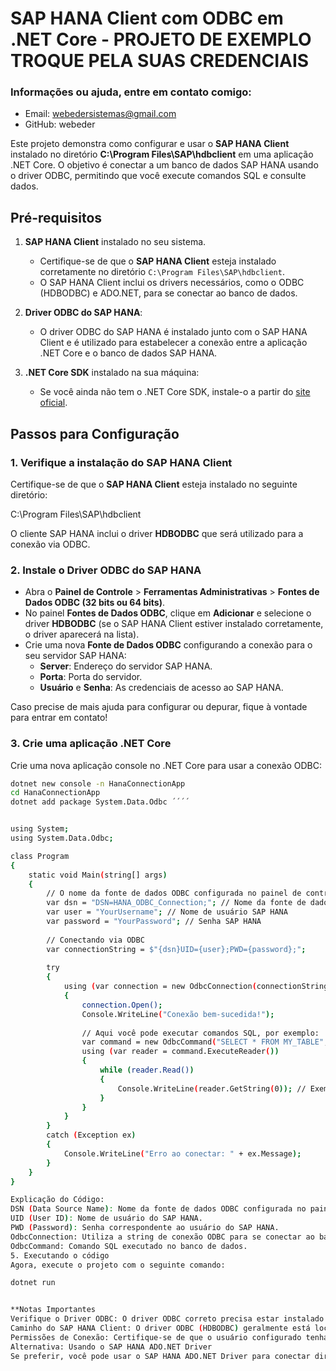 # SAP HANA Client com ODBC em .NET Core - PROJETO DE EXEMPLO TROQUE PELA SUAS CREDENCIAIS 

### Informações ou ajuda, entre em contato comigo:
- Email: webedersistemas@gmail.com
- GitHub: webeder 

Este projeto demonstra como configurar e usar o **SAP HANA Client** instalado no diretório **C:\Program Files\SAP\hdbclient** em uma aplicação .NET Core. O objetivo é conectar a um banco de dados SAP HANA usando o driver ODBC, permitindo que você execute comandos SQL e consulte dados.

## Pré-requisitos

1. **SAP HANA Client** instalado no seu sistema.
   - Certifique-se de que o **SAP HANA Client** esteja instalado corretamente no diretório `C:\Program Files\SAP\hdbclient`.
   - O SAP HANA Client inclui os drivers necessários, como o ODBC (HDBODBC) e ADO.NET, para se conectar ao banco de dados.

2. **Driver ODBC do SAP HANA**:
   - O driver ODBC do SAP HANA é instalado junto com o SAP HANA Client e é utilizado para estabelecer a conexão entre a aplicação .NET Core e o banco de dados SAP HANA.

3. **.NET Core SDK** instalado na sua máquina:
   - Se você ainda não tem o .NET Core SDK, instale-o a partir do [site oficial](https://dotnet.microsoft.com/download).

## Passos para Configuração

### 1. Verifique a instalação do SAP HANA Client

Certifique-se de que o **SAP HANA Client** esteja instalado no seguinte diretório:

C:\Program Files\SAP\hdbclient

O cliente SAP HANA inclui o driver **HDBODBC** que será utilizado para a conexão via ODBC.

### 2. Instale o Driver ODBC do SAP HANA

- Abra o **Painel de Controle** > **Ferramentas Administrativas** > **Fontes de Dados ODBC (32 bits ou 64 bits)**.
- No painel **Fontes de Dados ODBC**, clique em **Adicionar** e selecione o driver **HDBODBC** (se o SAP HANA Client estiver instalado corretamente, o driver aparecerá na lista).
- Crie uma nova **Fonte de Dados ODBC** configurando a conexão para o seu servidor SAP HANA:
  - **Server**: Endereço do servidor SAP HANA.
  - **Porta**: Porta do servidor.
  - **Usuário** e **Senha**: As credenciais de acesso ao SAP HANA.
 
Caso precise de mais ajuda para configurar ou depurar, fique à vontade para entrar em contato!

### 3. Crie uma aplicação .NET Core

Crie uma nova aplicação console no .NET Core para usar a conexão ODBC:

```bash
dotnet new console -n HanaConnectionApp
cd HanaConnectionApp
dotnet add package System.Data.Odbc ´´´´


using System;
using System.Data.Odbc;

class Program
{
    static void Main(string[] args)
    {
        // O nome da fonte de dados ODBC configurada no painel de controle
        var dsn = "DSN=HANA_ODBC_Connection;"; // Nome da fonte de dados ODBC
        var user = "YourUsername"; // Nome de usuário SAP HANA
        var password = "YourPassword"; // Senha SAP HANA
        
        // Conectando via ODBC
        var connectionString = $"{dsn}UID={user};PWD={password};";
        
        try
        {
            using (var connection = new OdbcConnection(connectionString))
            {
                connection.Open();
                Console.WriteLine("Conexão bem-sucedida!");
                
                // Aqui você pode executar comandos SQL, por exemplo:
                var command = new OdbcCommand("SELECT * FROM MY_TABLE", connection);
                using (var reader = command.ExecuteReader())
                {
                    while (reader.Read())
                    {
                        Console.WriteLine(reader.GetString(0)); // Exemplo de leitura de coluna
                    }
                }
            }
        }
        catch (Exception ex)
        {
            Console.WriteLine("Erro ao conectar: " + ex.Message);
        }
    }
}

Explicação do Código:
DSN (Data Source Name): Nome da fonte de dados ODBC configurada no painel de controle.
UID (User ID): Nome de usuário do SAP HANA.
PWD (Password): Senha correspondente ao usuário do SAP HANA.
OdbcConnection: Utiliza a string de conexão ODBC para se conectar ao banco de dados.
OdbcCommand: Comando SQL executado no banco de dados.
5. Executando o código
Agora, execute o projeto com o seguinte comando:

dotnet run


**Notas Importantes
Verifique o Driver ODBC: O driver ODBC correto precisa estar instalado no computador. O HDBODBC é o driver que acompanha o SAP HANA Client.
Caminho do SAP HANA Client: O driver ODBC (HDBODBC) geralmente está localizado em C:\Program Files\SAP\hdbclient\lib.
Permissões de Conexão: Certifique-se de que o usuário configurado tenha permissões adequadas para acessar o banco de dados SAP HANA.
Alternativa: Usando o SAP HANA ADO.NET Driver
Se preferir, você pode usar o SAP HANA ADO.NET Driver para conectar diretamente ao banco de dados sem passar pelo ODBC. No entanto, isso requer o pacote adequado para o .NET Core, que pode ser mais difícil de configurar dependendo da versão do SAP HANA Client.



 

